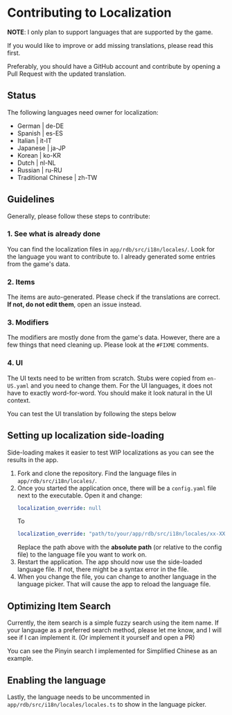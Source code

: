 # Contributing to Localization

**NOTE**: I only plan to support languages that are supported by the game.

If you would like to improve or add missing translations, please read this first.

Preferably, you should have a GitHub account and contribute by opening a Pull Request with the updated translation.

## Status
The following languages need owner for localization:

- German | de-DE
- Spanish | es-ES
- Italian | it-IT
- Japanese | ja-JP
- Korean | ko-KR
- Dutch | nl-NL
- Russian | ru-RU 
- Traditional Chinese | zh-TW

## Guidelines
Generally, please follow these steps to contribute:
### 1. See what is already done
You can find the localization files in `app/rdb/src/i18n/locales/`. Look for the language you want to contribute to.
I already generated some entries from the game's data.

### 2. Items
The items are auto-generated. Please check if the translations are correct. **If not, do not edit them**, open an issue instead.

### 3. Modifiers
The modifiers are mostly done from the game's data. However, there are a few things that need cleaning up. Please look at the `#FIXME` comments.

### 4. UI
The UI texts need to be written from scratch. Stubs were copied from `en-US.yaml` and you need to change them. For the UI languages, it does not have to exactly word-for-word. You should make it look natural in the UI context.

You can test the UI translation by following the steps below

## Setting up localization side-loading
Side-loading makes it easier to test WIP localizations as you can see the results in the app.

1. Fork and clone the repository. Find the language files in `app/rdb/src/i18n/locales/`.
2. Once you started the application once, there will be a `config.yaml` file next to the executable. Open it and change:
    ```yaml
    localization_override: null
    ```
    To
    ```yaml
    localization_override: "path/to/your/app/rdb/src/i18n/locales/xx-XX.yaml"
    ```
    Replace the path above with the **absolute path** (or relative to the config file) to the language file you want to work on.
3. Restart the application. The app should now use the side-loaded language file. If not, there might be a syntax error in the file.
4. When you change the file, you can change to another language in the language picker. That will cause the app to reload the language file.

## Optimizing Item Search
Currently, the item search is a simple fuzzy search using the item name. If your language as a preferred search method, please let me know, and I will see if I can implement it. (Or implement it yourself and open a PR)

You can see the Pinyin search I implemented for Simplified Chinese as an example.

## Enabling the language
Lastly, the language needs to be uncommented in `app/rdb/src/i18n/locales/locales.ts` to show in the language picker.
